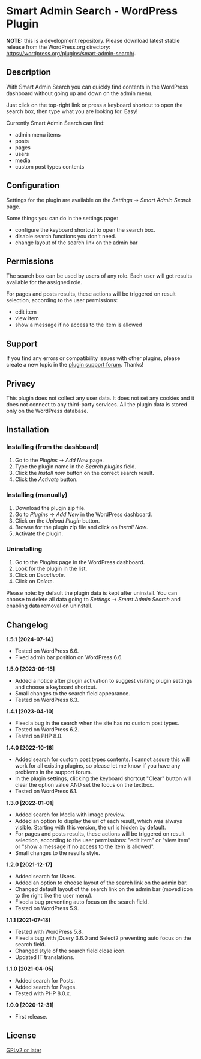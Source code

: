 # Smart Admin Search - WordPress Plugin

**NOTE:** this is a development repository. Please download latest stable release from the WordPress.org directory: https://wordpress.org/plugins/smart-admin-search/.

## Description

With Smart Admin Search you can quickly find contents in the WordPress dashboard without going up and down on the admin menu.

Just click on the top-right link or press a keyboard shortcut to open the search box, then type what you are looking for. Easy!

Currently Smart Admin Search can find:

- admin menu items
- posts
- pages
- users
- media
- custom post types contents

## Configuration

Settings for the plugin are available on the *Settings* -> *Smart Admin Search* page.

Some things you can do in the settings page:

- configure the keyboard shortcut to open the search box.
- disable search functions you don't need.
- change layout of the search link on the admin bar

## Permissions

The search box can be used by users of any role. Each user will get results available for the assigned role.

For pages and posts results, these actions will be triggered on result selection, according to the user permissions:

- edit item
- view item
- show a message if no access to the item is allowed

## Support

If you find any errors or compatibility issues with other plugins, please create a new topic in the [plugin support forum](https://wordpress.org/support/plugin/smart-admin-search/). Thanks!

## Privacy

This plugin does not collect any user data.
It does not set any cookies and it does not connect to any third-party services.
All the plugin data is stored only on the WordPress database.

## Installation

### Installing (from the dashboard)

1. Go to the *Plugins* -> *Add New* page.
2. Type the plugin name in the *Search plugins* field.
3. Click the *Install now* button on the correct search result.
4. Click the *Activate* button.

### Installing (manually)

1. Download the plugin zip file.
2. Go to *Plugins* -> *Add New* in the WordPress dashboard.
3. Click on the *Upload Plugin* button.
4. Browse for the plugin zip file and click on *Install Now*.
5. Activate the plugin.

### Uninstalling

1. Go to the *Plugins* page in the WordPress dashboard.
2. Look for the plugin in the list.
3. Click on *Deactivate*.
4. Click on *Delete*.

Please note: by default the plugin data is kept after uninstall. You can choose to delete all data going to *Settings* -> *Smart Admin Search* and enabling data removal on uninstall.

## Changelog

**1.5.1 [2024-07-14]**

- Tested on WordPress 6.6.
- Fixed admin bar position on WordPress 6.6.

**1.5.0 [2023-09-15]**

- Added a notice after plugin activation to suggest visiting plugin settings and choose a keyboard shortcut.
- Small changes to the search field appearance.
- Tested on WordPress 6.3.

**1.4.1 [2023-04-10]**

- Fixed a bug in the search when the site has no custom post types.
- Tested on WordPress 6.2.
- Tested on PHP 8.0.

**1.4.0 [2022-10-16]**

- Added search for custom post types contents. I cannot assure this will work for all existing plugins, so please let me know if you have any problems in the support forum.
- In the plugin settings, clicking the keyboard shortcut "Clear" button will clear the option value AND set the focus on the textbox.
- Tested on WordPress 6.1.

**1.3.0 [2022-01-01]**

- Added search for Media with image preview.
- Added an option to display the url of each result, which was always visible. Starting with this version, the url is hidden by default.
- For pages and posts results, these actions will be triggered on result selection, according to the user permissions: "edit item" or "view item" or "show a message if no access to the item is allowed".
- Small changes to the results style.

**1.2.0 [2021-12-17]**

- Added search for Users.
- Added an option to choose layout of the search link on the admin bar.
- Changed default layout of the search link on the admin bar (moved icon to the right like the user menu).
- Fixed a bug preventing auto focus on the search field.
- Tested on WordPress 5.9.

**1.1.1 [2021-07-18]**

- Tested with WordPress 5.8.
- Fixed a bug with jQuery 3.6.0 and Select2 preventing auto focus on the search field.
- Changed style of the search field close icon.
- Updated IT translations.

**1.1.0 [2021-04-05]**

- Added search for Posts.
- Added search for Pages.
- Tested with PHP 8.0.x.

**1.0.0 [2020-12-31]**

- First release.

## License
[GPLv2 or later](http://www.gnu.org/licenses/gpl-2.0.html)
